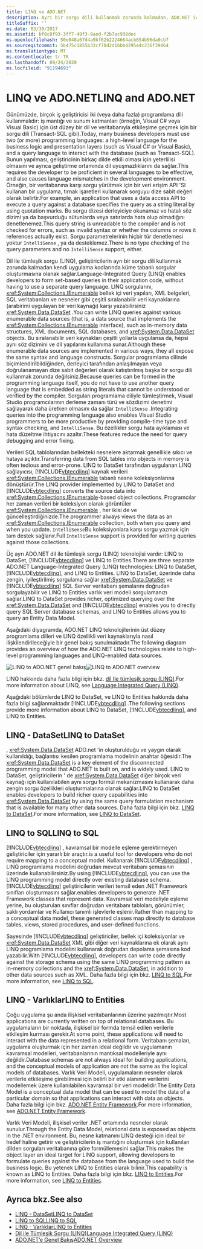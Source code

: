 ```yaml
---
title: LINQ ve ADO.NET
description: Ayrı bir sorgu dili kullanmak zorunda kalmadan, ADO.NET içinde dil ile tümleşik sorgu (LINQ) kullanarak uygulama kodundaki küme tabanlı sorguları nasıl ayarlayacağınızı öğrenin.
titleSuffix: ''
ms.date: 03/30/2017
ms.assetid: bf0c8f93-3ff7-49f3-8aed-f2b7ac938dec
ms.openlocfilehash: 50e048a67d4a9bf62b2224664acb654b96da0cb7
ms.sourcegitcommit: 5b475c1855b32cf78d2d1bbb4295e4c236f39464
ms.translationtype: MT
ms.contentlocale: tr-TR
ms.lasthandoff: 09/24/2020
ms.locfileid: "91194693"
---
```

# <a name="linq-and-adonet"></a><span data-ttu-id="6daa7-103">LINQ ve ADO.NET</span><span class="sxs-lookup"><span data-stu-id="6daa7-103">LINQ and ADO.NET</span></span>

<span data-ttu-id="6daa7-104">Günümüzde, birçok iş geliştiricisi iki (veya daha fazla) programlama dili kullanmalıdır: iş mantığı ve sunum katmanları (örneğin, Visual C# veya Visual Basic) için üst düzey bir dil ve veritabanıyla etkileşime geçmek için bir sorgu dili (Transact-SQL gibi).</span><span class="sxs-lookup"><span data-stu-id="6daa7-104">Today, many business developers must use two (or more) programming languages: a high-level language for the business logic and presentation layers (such as Visual C# or Visual Basic), and a query language to interact with the database (such as Transact-SQL).</span></span> <span data-ttu-id="6daa7-105">Bunun yapılması, geliştiricinin birkaç dilde etkili olması için yeterlilisi olmasını ve ayrıca geliştirme ortamında dil uyuşmazlıklarını da sağlar.</span><span class="sxs-lookup"><span data-stu-id="6daa7-105">This requires the developer to be proficient in several languages to be effective, and also causes language mismatches in the development environment.</span></span> <span data-ttu-id="6daa7-106">Örneğin, bir veritabanına karşı sorgu yürütmek için bir veri erişim API 'SI kullanan bir uygulama, tırnak işaretleri kullanarak sorguyu dize sabit değeri olarak belirtir.</span><span class="sxs-lookup"><span data-stu-id="6daa7-106">For example, an application that uses a data access API to execute a query against a database specifies the query as a string literal by using quotation marks.</span></span> <span data-ttu-id="6daa7-107">Bu sorgu dizesi derleyiciye okunamaz ve hatalı söz dizimi ya da başvurduğu sütunlarda veya satırlarda hata olup olmadığını denetlenemez.</span><span class="sxs-lookup"><span data-stu-id="6daa7-107">This query string is unreadable to the compiler and is not checked for errors, such as invalid syntax or whether the columns or rows it references actually exist.</span></span> <span data-ttu-id="6daa7-108">Sorgu parametrelerinin hiçbir tür denetlemesi yoktur `IntelliSense` , ya da desteklemez.</span><span class="sxs-lookup"><span data-stu-id="6daa7-108">There is no type checking of the query parameters and no `IntelliSense` support, either.</span></span>  
  
 <span data-ttu-id="6daa7-109">Dil ile tümleşik sorgu (LINQ), geliştiricilerin ayrı bir sorgu dili kullanmak zorunda kalmadan kendi uygulama kodlarında küme tabanlı sorgular oluşturmasına olanak sağlar.</span><span class="sxs-lookup"><span data-stu-id="6daa7-109">Language-Integrated Query (LINQ) enables developers to form set-based queries in their application code, without having to use a separate query language.</span></span> <span data-ttu-id="6daa7-110">LINQ sorgularını, <xref:System.Collections.IEnumerable> bellek içi veri yapıları, XML belgeleri, SQL veritabanları ve nesneler gibi çeşitli sıralanabilir veri kaynaklarına (arabirimi uygulayan bir veri kaynağı) karşı yazabilirsiniz <xref:System.Data.DataSet> .</span><span class="sxs-lookup"><span data-stu-id="6daa7-110">You can write LINQ queries against various enumerable data sources (that is, a data source that implements the <xref:System.Collections.IEnumerable> interface), such as in-memory data structures, XML documents, SQL databases, and <xref:System.Data.DataSet> objects.</span></span> <span data-ttu-id="6daa7-111">Bu sıralanabilir veri kaynakları çeşitli yollarla uygulansa da, hepsi aynı söz dizimini ve dil yapılarını kullanıma sunar.</span><span class="sxs-lookup"><span data-stu-id="6daa7-111">Although these enumerable data sources are implemented in various ways, they all expose the same syntax and language constructs.</span></span> <span data-ttu-id="6daa7-112">Sorgular programlama dilinde biçimlendirilbildiğinden, derleyici tarafından anlaşılmayan veya doğrulanamayan dize sabit değerleri olarak katıştırılmış başka bir sorgu dili kullanmak zorunda değilsiniz.</span><span class="sxs-lookup"><span data-stu-id="6daa7-112">Because queries can be formed in the programming language itself, you do not have to use another query language that is embedded as string literals that cannot be understood or verified by the compiler.</span></span> <span data-ttu-id="6daa7-113">Sorguları programlama diliyle tümleştirmek, Visual Studio programcılarının derleme zamanı türü ve sözdizimi denetimi sağlayarak daha üretken olmasını da sağlar `IntelliSense` .</span><span class="sxs-lookup"><span data-stu-id="6daa7-113">Integrating queries into the programming language also enables Visual Studio programmers to be more productive by providing compile-time type and syntax checking, and `IntelliSense`.</span></span> <span data-ttu-id="6daa7-114">Bu özellikler sorgu hata ayıklaması ve hata düzeltme ihtiyacını azaltır.</span><span class="sxs-lookup"><span data-stu-id="6daa7-114">These features reduce the need for query debugging and error fixing.</span></span>  
  
 <span data-ttu-id="6daa7-115">Verileri SQL tablolarından bellekteki nesnelere aktarmak genellikle sıkıcı ve hataya açıktır.</span><span class="sxs-lookup"><span data-stu-id="6daa7-115">Transferring data from SQL tables into objects in memory is often tedious and error-prone.</span></span> <span data-ttu-id="6daa7-116">LINQ to DataSet tarafından uygulanan LINQ sağlayıcısı, [!INCLUDE[vbtecdlinq](../../../../includes/vbtecdlinq-md.md)] kaynak verileri <xref:System.Collections.IEnumerable> tabanlı nesne koleksiyonlarına dönüştürür.</span><span class="sxs-lookup"><span data-stu-id="6daa7-116">The LINQ provider implemented by LINQ to DataSet and [!INCLUDE[vbtecdlinq](../../../../includes/vbtecdlinq-md.md)] converts the source data into <xref:System.Collections.IEnumerable>-based object collections.</span></span> <span data-ttu-id="6daa7-117">Programcılar her zaman verileri bir koleksiyon olarak görüntüler <xref:System.Collections.IEnumerable> , her ikisi de ve güncelleştirdiğinizde.</span><span class="sxs-lookup"><span data-stu-id="6daa7-117">The programmer always views the data as an <xref:System.Collections.IEnumerable> collection, both when you query and when you update.</span></span> <span data-ttu-id="6daa7-118">`IntelliSense`Bu koleksiyonlara karşı sorgu yazmak için tam destek sağlanır.</span><span class="sxs-lookup"><span data-stu-id="6daa7-118">Full `IntelliSense` support is provided for writing queries against those collections.</span></span>  
  
 <span data-ttu-id="6daa7-119">Üç ayrı ADO.NET dil ile tümleşik sorgu (LINQ) teknolojisi vardır: LINQ to DataSet, [!INCLUDE[vbtecdlinq](../../../../includes/vbtecdlinq-md.md)] ve LINQ to Entities.</span><span class="sxs-lookup"><span data-stu-id="6daa7-119">There are three separate ADO.NET Language-Integrated Query (LINQ) technologies: LINQ to DataSet, [!INCLUDE[vbtecdlinq](../../../../includes/vbtecdlinq-md.md)], and LINQ to Entities.</span></span> <span data-ttu-id="6daa7-120">LINQ to DataSet, üzerinde daha zengin, iyileştirilmiş sorgulama sağlar <xref:System.Data.DataSet> ve [!INCLUDE[vbtecdlinq](../../../../includes/vbtecdlinq-md.md)] SQL Server veritabanı şemalarını doğrudan sorgulayabilir ve LINQ to Entities varlık veri modeli sorgulamanızı sağlar.</span><span class="sxs-lookup"><span data-stu-id="6daa7-120">LINQ to DataSet provides richer, optimized querying over the <xref:System.Data.DataSet> and [!INCLUDE[vbtecdlinq](../../../../includes/vbtecdlinq-md.md)] enables you to directly query SQL Server database schemas, and LINQ to Entities allows you to query an Entity Data Model.</span></span>  
  
 <span data-ttu-id="6daa7-121">Aşağıdaki diyagramda, ADO.NET LINQ teknolojilerinin üst düzey programlama dilleri ve LINQ özellikli veri kaynaklarıyla nasıl ilişkilendirileceğiyle bir genel bakış sunulmaktadır.</span><span class="sxs-lookup"><span data-stu-id="6daa7-121">The following diagram provides an overview of how the ADO.NET LINQ technologies relate to high-level programming languages and LINQ-enabled data sources.</span></span>  
  
 <span data-ttu-id="6daa7-122">![LINQ to ADO.NET genel bakış](./media/dpue-linqtoadonetoverview-bpuedev11.gif "DPUE_LinqToAdoNetOverview_bpuedev11")</span><span class="sxs-lookup"><span data-stu-id="6daa7-122">![LINQ to ADO.NET overview](./media/dpue-linqtoadonetoverview-bpuedev11.gif "DPUE_LinqToAdoNetOverview_bpuedev11")</span></span>  
  
 <span data-ttu-id="6daa7-123">LINQ hakkında daha fazla bilgi için bkz. [dil Ile tümleşik sorgu (LINQ)](../../../csharp/programming-guide/concepts/linq/index.md).</span><span class="sxs-lookup"><span data-stu-id="6daa7-123">For more information about LINQ, see [Language Integrated Query (LINQ)](../../../csharp/programming-guide/concepts/linq/index.md).</span></span>
  
 <span data-ttu-id="6daa7-124">Aşağıdaki bölümlerde LINQ to DataSet, ve LINQ to Entities hakkında daha fazla bilgi sağlanmaktadır [!INCLUDE[vbtecdlinq](../../../../includes/vbtecdlinq-md.md)] .</span><span class="sxs-lookup"><span data-stu-id="6daa7-124">The following sections provide more information about LINQ to DataSet, [!INCLUDE[vbtecdlinq](../../../../includes/vbtecdlinq-md.md)], and LINQ to Entities.</span></span>  
  
## <a name="linq-to-dataset"></a><span data-ttu-id="6daa7-125">LINQ - DataSet</span><span class="sxs-lookup"><span data-stu-id="6daa7-125">LINQ to DataSet</span></span>  

 <span data-ttu-id="6daa7-126">, <xref:System.Data.DataSet> ADO.net 'in oluşturulduğu ve yaygın olarak kullanıldığı, bağlantısı kesilen programlama modelinin anahtar öğesidir.</span><span class="sxs-lookup"><span data-stu-id="6daa7-126">The <xref:System.Data.DataSet> is a key element of the disconnected programming model that ADO.NET is built on, and is widely used.</span></span> <span data-ttu-id="6daa7-127">LINQ to DataSet, geliştiricilerin ' de <xref:System.Data.DataSet> diğer birçok veri kaynağı için kullanılabilen aynı sorgu formül mekanizmasını kullanarak daha zengin sorgu özellikleri oluşturmalarına olanak sağlar.</span><span class="sxs-lookup"><span data-stu-id="6daa7-127">LINQ to DataSet enables developers to build richer query capabilities into <xref:System.Data.DataSet> by using the same query formulation mechanism that is available for many other data sources.</span></span> <span data-ttu-id="6daa7-128">Daha fazla bilgi için bkz. [LINQ to DataSet](linq-to-dataset.md).</span><span class="sxs-lookup"><span data-stu-id="6daa7-128">For more information, see [LINQ to DataSet](linq-to-dataset.md).</span></span>  
  
## <a name="linq-to-sql"></a><span data-ttu-id="6daa7-129">LINQ to SQL</span><span class="sxs-lookup"><span data-stu-id="6daa7-129">LINQ to SQL</span></span>  

 [!INCLUDE[vbtecdlinq](../../../../includes/vbtecdlinq-md.md)] <span data-ttu-id="6daa7-130">, kavramsal bir modelle eşleme gerektirmeyen geliştiriciler için yararlı bir araçtır.</span><span class="sxs-lookup"><span data-stu-id="6daa7-130">is a useful tool for developers who do not require mapping to a conceptual model.</span></span> <span data-ttu-id="6daa7-131">Kullanarak [!INCLUDE[vbtecdlinq](../../../../includes/vbtecdlinq-md.md)] , LINQ programlama modelini doğrudan mevcut veritabanı şemasının üzerinde kullanabilirsiniz.</span><span class="sxs-lookup"><span data-stu-id="6daa7-131">By using [!INCLUDE[vbtecdlinq](../../../../includes/vbtecdlinq-md.md)], you can use the LINQ programming model directly over existing database schema.</span></span> [!INCLUDE[vbtecdlinq](../../../../includes/vbtecdlinq-md.md)] <span data-ttu-id="6daa7-132">geliştiricilerin verileri temsil eden .NET Framework sınıfları oluşturmasını sağlar.</span><span class="sxs-lookup"><span data-stu-id="6daa7-132">enables developers to generate .NET Framework classes that represent data.</span></span> <span data-ttu-id="6daa7-133">Kavramsal veri modeliyle eşleme yerine, bu oluşturulan sınıflar doğrudan veritabanı tabloları, görünümler, saklı yordamlar ve Kullanıcı tanımlı işlevlerle eşlenir.</span><span class="sxs-lookup"><span data-stu-id="6daa7-133">Rather than mapping to a conceptual data model, these generated classes map directly to database tables, views, stored procedures, and user-defined functions.</span></span>  
  
 <span data-ttu-id="6daa7-134">Sayesinde [!INCLUDE[vbtecdlinq](../../../../includes/vbtecdlinq-md.md)] geliştiriciler, bellek içi koleksiyonlar ve <xref:System.Data.DataSet> XML gibi diğer veri kaynaklarına ek olarak aynı LINQ programlama modelini kullanarak doğrudan depolama şemasına kod yazabilir.</span><span class="sxs-lookup"><span data-stu-id="6daa7-134">With [!INCLUDE[vbtecdlinq](../../../../includes/vbtecdlinq-md.md)], developers can write code directly against the storage schema using the same LINQ programming pattern as in-memory collections and the <xref:System.Data.DataSet>, in addition to other data sources such as XML.</span></span> <span data-ttu-id="6daa7-135">Daha fazla bilgi için bkz. [LINQ to SQL](./sql/linq/index.md).</span><span class="sxs-lookup"><span data-stu-id="6daa7-135">For more information, see [LINQ to SQL](./sql/linq/index.md).</span></span>  
  
## <a name="linq-to-entities"></a><span data-ttu-id="6daa7-136">LINQ - Varlıklar</span><span class="sxs-lookup"><span data-stu-id="6daa7-136">LINQ to Entities</span></span>  

 <span data-ttu-id="6daa7-137">Çoğu uygulama şu anda ilişkisel veritabanlarının üzerine yazılmıştır.</span><span class="sxs-lookup"><span data-stu-id="6daa7-137">Most applications are currently written on top of relational databases.</span></span> <span data-ttu-id="6daa7-138">Bu uygulamaların bir noktada, ilişkisel bir formda temsil edilen verilerle etkileşim kurması gerekir.</span><span class="sxs-lookup"><span data-stu-id="6daa7-138">At some point, these applications will need to interact with the data represented in a relational form.</span></span> <span data-ttu-id="6daa7-139">Veritabanı şemaları, uygulama oluşturmak için her zaman ideal değildir ve uygulamanın kavramsal modelleri, veritabanlarının mantıksal modelleriyle aynı değildir.</span><span class="sxs-lookup"><span data-stu-id="6daa7-139">Database schemas are not always ideal for building applications, and the conceptual models of application are not the same as the logical models of databases.</span></span> <span data-ttu-id="6daa7-140">Varlık Veri Modeli, uygulamaların nesneler olarak verilerle etkileşime girebilmesi için belirli bir etki alanının verilerini modellemek üzere kullanılabilen kavramsal bir veri modelidir.</span><span class="sxs-lookup"><span data-stu-id="6daa7-140">The Entity Data Model is a conceptual data model that can be used to model the data of a particular domain so that applications can interact with data as objects.</span></span> <span data-ttu-id="6daa7-141">Daha fazla bilgi için bkz. [ADO.NET Entity Framework](./ef/index.md).</span><span class="sxs-lookup"><span data-stu-id="6daa7-141">For more information, see [ADO.NET Entity Framework](./ef/index.md).</span></span>  
  
 <span data-ttu-id="6daa7-142">Varlık Veri Modeli, ilişkisel veriler .NET ortamında nesneler olarak sunulur.</span><span class="sxs-lookup"><span data-stu-id="6daa7-142">Through the Entity Data Model, relational data is exposed as objects in the .NET environment.</span></span> <span data-ttu-id="6daa7-143">Bu, nesne katmanını LINQ desteği için ideal bir hedef haline getirir ve geliştiricilerin iş mantığını oluşturmak için kullanılan dilden sorguları veritabanına göre formüllemesini sağlar.</span><span class="sxs-lookup"><span data-stu-id="6daa7-143">This makes the object layer an ideal target for LINQ support, allowing developers to formulate queries against the database from the language used to build the business logic.</span></span> <span data-ttu-id="6daa7-144">Bu yetenek LINQ to Entities olarak bilinir.</span><span class="sxs-lookup"><span data-stu-id="6daa7-144">This capability is known as LINQ to Entities.</span></span> <span data-ttu-id="6daa7-145">Daha fazla bilgi için bkz. [LINQ to Entities](./ef/language-reference/linq-to-entities.md).</span><span class="sxs-lookup"><span data-stu-id="6daa7-145">For more information, see [LINQ to Entities](./ef/language-reference/linq-to-entities.md).</span></span>  
  
## <a name="see-also"></a><span data-ttu-id="6daa7-146">Ayrıca bkz.</span><span class="sxs-lookup"><span data-stu-id="6daa7-146">See also</span></span>

- [<span data-ttu-id="6daa7-147">LINQ - DataSet</span><span class="sxs-lookup"><span data-stu-id="6daa7-147">LINQ to DataSet</span></span>](linq-to-dataset.md)
- [<span data-ttu-id="6daa7-148">LINQ to SQL</span><span class="sxs-lookup"><span data-stu-id="6daa7-148">LINQ to SQL</span></span>](./sql/linq/index.md)
- [<span data-ttu-id="6daa7-149">LINQ - Varlıklar</span><span class="sxs-lookup"><span data-stu-id="6daa7-149">LINQ to Entities</span></span>](./ef/language-reference/linq-to-entities.md)
- [<span data-ttu-id="6daa7-150">Dil ile Tümleşik Sorgu (LINQ)</span><span class="sxs-lookup"><span data-stu-id="6daa7-150">Language Integrated Query (LINQ)</span></span>](../../../csharp/programming-guide/concepts/linq/index.md)
- [<span data-ttu-id="6daa7-151">ADO.NET’e Genel Bakış</span><span class="sxs-lookup"><span data-stu-id="6daa7-151">ADO.NET Overview</span></span>](ado-net-overview.md)
